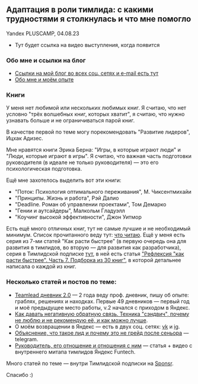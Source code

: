 ## Адаптация в роли тимлида: с какими трудностями я столкнулась и что мне помогло
Yandex PLUSCAMP, 04.08.23

- Тут будет ссылка на видео выступления, когда появится

### Обо мне и ссылки на блог

- [Ссылки на мой блог во всех соц. сетях и e-mail есть тут](../README.md)
- [Обо мне и моём опыте](../about_me.md)

### Книги

У меня нет любимой или нескольких любимых книг. Я считаю, что нет условно "трёх волшебных книг, которых хватит", я считаю, что нужно узнавать больше и не ограничиваться парой книг.

В качестве первой по теме могу порекомендовать "Развитие лидеров", Ицхак Адизес.

Мне нравятся книги Эрика Берна: "Игры, в которые играют люди" и "Люди, которые играют в игры". Я считаю, что важная часть подготовки руководителя (в идеале не только руководителя) — это его психологическая подготовка.

Ещё мне захотелось выделить вот эти книги:
- "Поток: Психология оптимального переживания", М. Чиксентмихайи
- "Принципы. Жизнь и работа", Рэй Далио
- "Deadline. Роман об управлении проектами", Том Демарко
- "Гении и аутсайдеры", Малкольм Гладуэлл
- "Коучинг высокой эффективности", Джон Уитмор

Есть ещё много отличных книг, тут не самые лучшие и не необходимый минимум. Список прочитанного веду тут: [что читаю](../book_list.md). Ещё у меня есть серия из 7-ми статей "Как расти быстрее" (в первую очередь она для развития в тимлидов, во вторую — для развития как разработчика), серия в Тимлидской подписке [тут](https://sponsr.ru/alistopadova/), в ней есть статья ["Рефлексия "как расти быстрее". Часть 7. Подборка из 30 книг"](https://sponsr.ru/alistopadova/20694/), в которой детальнее написала о каждой из книг.

### Несколько статей и постов по теме:

- [Teamlead дневник 2.0](https://sponsr.ru/alistopadova/22579/) — 2 года веду проф. дневник, пишу об опыте: граблях, решениях и находках. Первые 49 дневников — первый год и моё предыдущее место работы, v.2 начался с приходом в Яндекс.
- [Как давать негативную обратную связь. Техника "сэндвич", почему не люблю и не рекомендую её, и как можно лучше](https://sponsr.ru/alistopadova/15489/).
- О моём возвращении в Яндекс — есть в двух соц. сетях: [vk](https://vk.com/wall-193670320_183) и [ig](https://www.instagram.com/p/Cjw3dgAj75b/?igshid=MzRlODBiNWFlZA==).
- [Объяснение, что такое лид и почему это не грейд после сеньора](https://t.me/alistopadova/1050) — telegram.
- [Руководитель, его отношение и отношения с ним](confs_and_meetups/yandex_funtech_inner_teamlead_meetup.md) — статья + видео с внутреннего митапа тимлидов Яндекс Funtech.

Много статей по теме — внутри Тимлидской подписки на [Sponsr](https://sponsr.ru/alistopadova).

Спасибо :)
